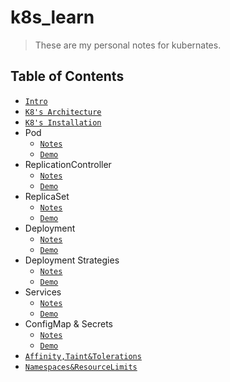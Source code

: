 # k8s_learn

> These are my personal notes for kubernates.

## Table of Contents

* [`Intro`](notes/intro.md)
* [`K8's Architecture`](notes/k8's_architecture.md)
* [`K8's Installation`](notes/k8's_installation.md)
* Pod
  * [`Notes`](notes/pod_notes.md)
  * [`Demo`](demos/pod_demo.md)
* ReplicationController
  * [`Notes`](notes/rc_notes.md)
  * [`Demo`](demos/pod_demo.md)
* ReplicaSet
  * [`Notes`](notes/rs_notes.md)
  * [`Demo`](demos/pod_demo.md)
* Deployment
  * [`Notes`](notes/pod_notes.md)
  * [`Demo`](demos/pod_demo.md)
* Deployment Strategies
  * [`Notes`](notes/pod_notes.md)
  * [`Demo`](demos/pod_demo.md)
* Services
  * [`Notes`](notes/pod_notes.md)
  * [`Demo`](demos/pod_demo.md)
* ConfigMap & Secrets
  * [`Notes`](notes/pod_notes.md)
  * [`Demo`](demos/pod_demo.md)
* [`Affinity,Taint&Tolerations`](notes/pod.md)
* [`Namespaces&ResourceLimits`](notes/pod.md)